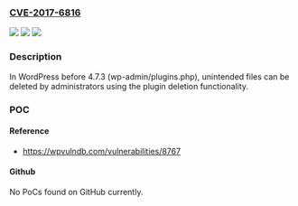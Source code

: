 ### [CVE-2017-6816](https://cve.mitre.org/cgi-bin/cvename.cgi?name=CVE-2017-6816)
![](https://img.shields.io/static/v1?label=Product&message=n%2Fa&color=blue)
![](https://img.shields.io/static/v1?label=Version&message=n%2Fa&color=blue)
![](https://img.shields.io/static/v1?label=Vulnerability&message=n%2Fa&color=brighgreen)

### Description

In WordPress before 4.7.3 (wp-admin/plugins.php), unintended files can be deleted by administrators using the plugin deletion functionality.

### POC

#### Reference
- https://wpvulndb.com/vulnerabilities/8767

#### Github
No PoCs found on GitHub currently.

